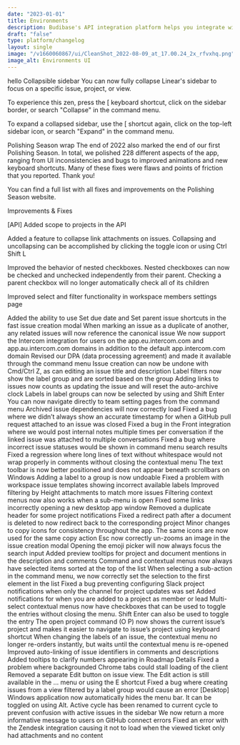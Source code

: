 ```yaml
---
date: "2023-01-01"
title: Environments
description: Budibase's API integration platform helps you integrate with your APIs and build internal apps, forms, admin panels, and more in minutes.
draft: "false"
type: platform/changelog
layout: single
image: "/v1660060867/ui/CleanShot_2022-08-09_at_17.00.24_2x_rfvxhq.png"
image_alt: Environments UI
---
```



hello 
Collapsible sidebar
You can now fully collapse Linear's sidebar to focus on a specific issue, project, or view.

To experience this zen, press the [ keyboard shortcut, click on the sidebar border, or search "Collapse" in the command menu.

To expand a collapsed sidebar, use the [ shortcut again, click on the top-left sidebar icon, or search "Expand" in the command menu.

Polishing Season wrap
The end of 2022 also marked the end of our first Polishing Season. In total, we polished 228 different aspects of the app, ranging from UI inconsistencies and bugs to improved animations and new keyboard shortcuts. Many of these fixes were flaws and points of friction that you reported. Thank you!

You can find a full list with all fixes and improvements on the Polishing Season website.

Improvements & Fixes

[API] Added scope to projects in the API

Added a feature to collapse link attachments on issues. Collapsing and uncollapsing can be accomplished by clicking the toggle icon or using Ctrl Shift L

Improved the behavior of nested checkboxes. Nested checkboxes can now be checked and unchecked independently from their parent. Checking a parent checkbox will no longer automatically check all of its children

Improved select and filter functionality in workspace members settings page

Added the ability to use Set due date and Set parent issue shortcuts in the fast issue creation modal
When marking an issue as a duplicate of another, any related issues will now reference the canonical issue
We now support the Intercom integration for users on the app.eu.intercom.com and app.au.intercom.com domains in addition to the default app.intercom.com domain
Revised our DPA (data processing agreement) and made it available through the command menu
Issue creation can now be undone with Cmd/Ctrl Z, as can editing an issue title and description
Label filters now show the label group and are sorted based on the group
Adding links to issues now counts as updating the issue and will reset the auto-archive clock
Labels in label groups can now be selected by using and Shift Enter
You can now navigate directly to team setting pages from the command menu
Archived issue dependencies will now correctly load
Fixed a bug where we didn’t always show an accurate timestamp for when a GitHub pull request attached to an issue was closed
Fixed a bug in the Front integration where we would post internal notes multiple times per conversation if the linked issue was attached to multiple conversations
Fixed a bug where incorrect issue statuses would be shown in command menu search results
Fixed a regression where long lines of text without whitespace would not wrap properly in comments without closing the contextual menu
The text toolbar is now better positioned and does not appear beneath scrollbars on Windows
Adding a label to a group is now undoable
Fixed a problem with workspace issue templates showing incorrect available labels
Improved filtering by Height attachments to match more issues
Filtering context menus now also works when a sub-menu is open
Fixed some links incorrectly opening a new desktop app window
Removed a duplicate header for some project notifications
Fixed a redirect path after a document is deleted to now redirect back to the corresponding project
Minor changes to copy icons for consistency throughout the app. The same icons are now used for the same copy action
Esc now correctly un-zooms an image in the issue creation modal
Opening the emoji picker will now always focus the search input
Added preview tooltips for project and document mentions in the description and comments
Command and contextual menus now always have selected items sorted at the top of the list
When selecting a sub-action in the command menu, we now correctly set the selection to the first element in the list
Fixed a bug preventing configuring Slack project notifications when only the channel for project updates was set
Added notifications for when you are added to a project as member or lead
Multi-select contextual menus now have checkboxes that can be used to toggle the entries without closing the menu. Shift Enter can also be used to toggle the entry
The open project command (O P) now shows the current issue’s project and makes it easier to navigate to issue’s project using keyboard shortcut
When changing the labels of an issue, the contextual menu no longer re-orders instantly, but waits until the contextual menu is re-opened
Improved auto-linking of issue identifiers in comments and descriptions
Added tooltips to clarify numbers appearing in Roadmap Details
Fixed a problem where backgrounded Chrome tabs could stall loading of the client
Removed a separate Edit button on issue view. The Edit action is still available in the … menu or using the E shortcut
Fixed a bug where creating issues from a view filtered by a label group would cause an error
[Desktop] Windows application now automatically hides the menu bar. It can be toggled on using Alt.
Active cycle has been renamed to current cycle to prevent confusion with active issues in the sidebar
We now return a more informative message to users on GitHub connect errors
Fixed an error with the Zendesk integration causing it not to load when the viewed ticket only had attachments and no content

<!--more--> 
